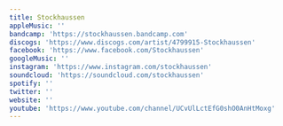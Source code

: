 ```yaml
---
title: Stockhaussen
appleMusic: ''
bandcamp: 'https://stockhaussen.bandcamp.com'
discogs: 'https://www.discogs.com/artist/4799915-Stockhaussen'
facebook: 'https://www.facebook.com/Stockhaussen'
googleMusic: ''
instagram: 'https://www.instagram.com/stockhaussen'
soundcloud: 'https://soundcloud.com/stockhaussen'
spotify: ''
twitter: ''
website: ''
youtube: 'https://www.youtube.com/channel/UCvUlLctEfG0shO0AnHtMoxg'
---
```

